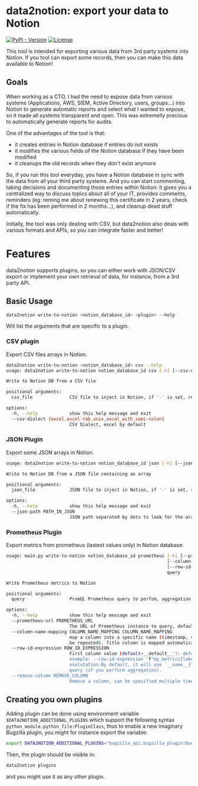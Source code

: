 # data2notion: export your data to Notion

[![PyPI - Version](https://img.shields.io/pypi/v/data2notion)](https://pypi.org/project/data2notion/)
[![License](https://img.shields.io/pypi/l/data2notion)](https://raw.githubusercontent.com/pierresouchay/data2notion/main/LICENSE)

This tool is intended for exporting various data from 3rd party systems
into Notion. If you tool can export some records, then you can make this data available to Notion!

## Goals

When working as a CTO, I had the need to expose data from various systems (Applications, AWS, SIEM, Active Directory, users, groups...)
into Notion to generate automatic reports and select what I wanted to expose, so it made all systems transparent and open.
This was extremelly precious to automatically generate reports for audits.

One of the advantages of the tool is that:

 - it creates entries in Notion database if entries do not exists
 - it modifies the various fields of the Notion database if they have been modified
 - it cleanups the old records when they don't exist anymore

So, if you run this tool everyday, you have a Notion database in sync with the data from all your third party systems.
And you can start commenting, taking decisions and documenting those entries within Notion: it gives you a centralized
way to discuss topics about all of your IT, provides comments, reminders (eg: reming me about renewing this certificate
in 2 years, check if the fix has been performed in 2 months...), and cleanup dead stuff automatically.

Initially, the tool was only dealing with CSV, but data2notion also deals with various formats and APIs, so you can
integrate faster and better!

# Features

data2notion supports plugins, so you can either work with JSON/CSV export or implement your own retrieval of data, for instance,
from a 3rd party API.

## Basic Usage

```bash
data2notion write-to-notion <notion_database_id> <plugin> --help
```

Will list the arguments that are specific to a plugin.

### CSV plugin

Export CSV files arrays in Notion.

```bash
data2notion write-to-notion <notion_database_id> csv --help
usage: data2notion write-to-notion notion_database_id csv [-h] [--csv-dialect {excel,excel-tab,unix,excel_with_semi-colon}] csv_file

Write to Notion DB from a CSV file

positional arguments:
  csv_file              CSV file to inject in Notion, if '-' is set, read from stdin

options:
  -h, --help            show this help message and exit
  --csv-dialect {excel,excel-tab,unix,excel_with_semi-colon}
                        CSV Dialect, excel by default
```

### JSON Plugin

Export some JSON arrays in Notion.

```bash
usage: data2notion write-to-notion notion_database_id json [-h] [--json-path PATH_IN_JSON] json_file

Write to Notion DB from a JSON file containing an array

positional arguments:
  json_file             JSON file to inject in Notion, if '-' is set, read from stdin

options:
  -h, --help            show this help message and exit
  --json-path PATH_IN_JSON
                        JSON path separated by dots to look for the array, example: calendar.appointments
```

### Prometheus Plugin

Export metrics from prometheus (lastest values only) in Notion database.

```bash
usage: main.py write-to-notion notion_database_id prometheus [-h] [--prometheus-url PROMETHEUS_URL]
                                                             [--column-name-mapping COLUMN_NAME_MAPPING COLUMN_NAME_MAPPING]
                                                             [--row-id-expression ROW_ID_EXPRESSION] [--remove-column REMOVE_COLUMN]
                                                             query

Write Prometheus metrics to Notion

positional arguments:
  query                 PromQL Prometheus query to perfom, aggregation supported

options:
  -h, --help            show this help message and exit
  --prometheus-url PROMETHEUS_URL
                        The URL of Prometheus instance to query, default to $PROMETHEUS_URL or http://localhost:9090
  --column-name-mapping COLUMN_NAME_MAPPING COLUMN_NAME_MAPPING
                        map a column into a specific name (timestamp, value + labels) into another name: --column-name-mapping value MyValueColumnInNotion (can
                        be repeated). Title column is mapped automatically
  --row-id-expression ROW_ID_EXPRESSION
                        First column value (default=__default__'): default will concatenate metric name and labels You can use python expression using labels,
                        example: --row-id-expression 'f"my_metrics{labels_str}"'labels_str:= label concatened the prometheus way, but all label can be used for
                        evalutation.By default, it will use `__name__{labels_str}` if __name__ exists, otherwise, __name__ will be replace by a hash of the
                        query (if you perform aggregation).
  --remove-column REMOVE_COLUMN
                        Remove a column, can be specified multiple times
```


## Creating you own plugins

Adding plugin can be done using environment variable `$DATA2NOTION_ADDITIONAL_PLUGINS` which support the
following syntax `python_module.python_file:PluginClass`, thus to enable a new imaginary Bugzilla plugin, you might for instance
export the variable:

```bash
export DATA2NOTION_ADDITIONAL_PLUGINS="bugzilla_api.bugzilla_plugin:BugzillPlugin"
```

Then, the plugin should be visible in:
```bash
data2notion plugins
```

and you might use it as any other plugin.

